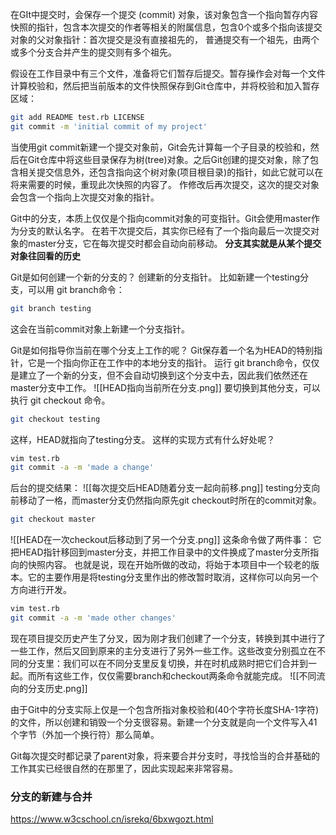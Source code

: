 在GIt中提交时，会保存一个提交 (commit) 对象，该对象包含一个指向暂存内容快照的指针，包含本次提交的作者等相关的附属信息，包含0个或多个指向该提交对象的父对象指针：首次提交是没有直接祖先的， 普通提交有一个祖先，由两个或多个分支合并产生的提交则有多个祖先。

假设在工作目录中有三个文件，准备将它们暂存后提交。暂存操作会对每一个文件计算校验和，然后把当前版本的文件快照保存到Git仓库中，并将校验和加入暂存区域：
```bash
git add README test.rb LICENSE
git commit -m 'initial commit of my project'
```
当使用git commit新建一个提交对象前，Git会先计算每一个子目录的校验和，然后在Git仓库中将这些目录保存为树(tree)对象。之后Git创建的提交对象，除了包含相关提交信息外，还包含指向这个树对象(项目根目录)的指针，如此它就可以在将来需要的时候，重现此次快照的内容了。
	作修改后再次提交，这次的提交对象会包含一个指向上次提交对象的指针。

Git中的分支，本质上仅仅是个指向commit对象的可变指针。Git会使用master作为分支的默认名字。 在若干次提交后，其实你已经有了一个指向最后一次提交对象的master分支，它在每次提交时都会自动向前移动。
**分支其实就是从某个提交对象往回看的历史**

Git是如何创建一个新的分支的？
创建新的分支指针。
比如新建一个testing分支，可以用 git branch命令：
```bash
git branch testing
```
这会在当前commit对象上新建一个分支指针。

Git是如何指导你当前在哪个分支上工作的呢？
Git保存着一个名为HEAD的特别指针，它是一个指向你正在工作中的本地分支的指针。
运行 git branch命令，仅仅是建立了一个新的分支，但不会自动切换到这个分支中去，因此我们依然还在master分支中工作。
![[HEAD指向当前所在分支.png]]
要切换到其他分支，可以执行 git checkout 命令。
```bash
git checkout testing
```
这样，HEAD就指向了testing分支。
这样的实现方式有什么好处呢？
```bash
vim test.rb
git commit -a -m 'made a change'
```
后台的提交结果：
![[每次提交后HEAD随着分支一起向前移.png]]
testing分支向前移动了一格，而master分支仍然指向原先git checkout时所在的commit对象。
```bash
git checkout master
```
![[HEAD在一次checkout后移动到了另一个分支.png]]
这条命令做了两件事：
它把HEAD指针移回到master分支，并把工作目录中的文件换成了master分支所指向的快照内容。
也就是说，现在开始所做的改动，将始于本项目中一个较老的版本。它的主要作用是将testing分支里作出的修改暂时取消，这样你可以向另一个方向进行开发。

```bash
vim test.rb
git commit -a -m 'made other changes'
```
现在项目提交历史产生了分叉，因为刚才我们创建了一个分支，转换到其中进行了一些工作，然后又回到原来的主分支进行了另外一些工作。这些改变分别孤立在不同的分支里：我们可以在不同分支里反复切换，并在时机成熟时把它们合并到一起。而所有这些工作，仅仅需要branch和checkout两条命令就能完成。
![[不同流向的分支历史.png]]

由于Git中的分支实际上仅是一个包含所指对象校验和(40个字符长度SHA-1字符)的文件，所以创建和销毁一个分支很容易。新建一个分支就是向一个文件写入41个字节（外加一个换行符）那么简单。

Git每次提交时都记录了parent对象，将来要合并分支时，寻找恰当的合并基础的工作其实已经很自然的在那里了，因此实现起来非常容易。


### 分支的新建与合并
https://www.w3cschool.cn/isrekq/6bxwgozt.html
